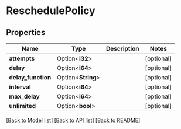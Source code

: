# ReschedulePolicy

## Properties

| Name               | Type               | Description | Notes      |
| ------------------ | ------------------ | ----------- | ---------- |
| **attempts**       | Option<**i32**>    |             | [optional] |
| **delay**          | Option<**i64**>    |             | [optional] |
| **delay_function** | Option<**String**> |             | [optional] |
| **interval**       | Option<**i64**>    |             | [optional] |
| **max_delay**      | Option<**i64**>    |             | [optional] |
| **unlimited**      | Option<**bool**>   |             | [optional] |

[[Back to Model list]](../README.md#documentation-for-models)
[[Back to API list]](../README.md#documentation-for-api-endpoints)
[[Back to README]](../README.md)
